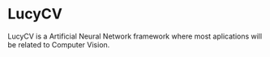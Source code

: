 LucyCV
======

LucyCV is a Artificial Neural Network framework where most aplications will be related to Computer Vision.
